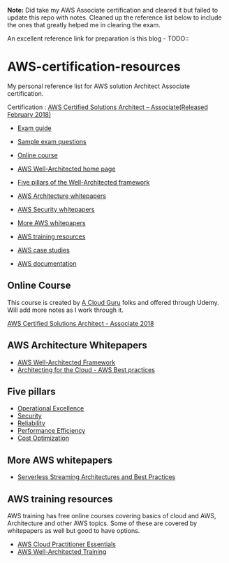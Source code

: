 **Note:** Did take my AWS Associate certification and cleared it but failed to update this repo with notes. Cleaned up the reference list below to include the ones that greatly helped me in clearing the exam.

An excellent reference link for preparation is this blog - TODO::<update with link>

# AWS-certification-resources
My personal reference list for AWS solution Architect Associate certification.

Certification : [AWS Certified Solutions Architect – Associate(Released February 2018)](https://aws.amazon.com/certification/certified-solutions-architect-associate/)

- [Exam guide](resources/exam-guide.md)

- [Sample exam questions](https://d1.awsstatic.com/training-and-certification/docs-sa-assoc/AWS_Certified_Solutions%20Architect_Associate_Feb_2018_Sample%20Questions_v1.0.pdf)

- [Online course](#online-course)   

- [AWS Well-Architected home page](https://aws.amazon.com/architecture/well-architected/)

- [Five pillars of the Well-Architected framework](#five-pillars)

- [AWS Architecture whitepapers](#aws-architecture-whitepapers)

- [AWS Security whitepapers](https://aws.amazon.com/security/security-resources/)

- [More AWS whitepapers](#more-aws-whitepapers)

- [AWS training resources](#aws-training-resources)

- [AWS case studies](https://aws.amazon.com/solutions/case-studies/)

- [AWS documentation](https://aws.amazon.com/documentation/)


## Online Course
This course is created by [A Cloud Guru](https://acloud.guru/) folks and offered through Udemy. Will add more notes as I work through it.

[AWS Certified Solutions Architect - Associate 2018](https://www.udemy.com/aws-certified-solutions-architect-associate/)

## AWS Architecture Whitepapers
- [AWS Well-Architected Framework](https://d1.awsstatic.com/whitepapers/architecture/AWS_Well-Architected_Framework.pdf)
- [Architecting for the Cloud - AWS Best practices](https://d0.awsstatic.com/whitepapers/AWS_Cloud_Best_Practices.pdf)

## Five pillars 
- [Operational Excellence](https://d1.awsstatic.com/whitepapers/architecture/AWS-Operational-Excellence-Pillar.pdf)
- [Security](https://d1.awsstatic.com/whitepapers/architecture/AWS-Security-Pillar.pdf)
- [Reliability](https://d1.awsstatic.com/whitepapers/architecture/AWS-Reliability-Pillar.pdf)
- [Performance Efficiency](https://d1.awsstatic.com/whitepapers/architecture/AWS-Performance-Efficiency-Pillar.pdf)
- [Cost Optimization](https://d1.awsstatic.com/whitepapers/architecture/AWS-Cost-Optimization-Pillar.pdf)

## More AWS whitepapers
- [Serverless Streaming Architectures and Best Practices](https://d1.awsstatic.com/serverless/Whitepaper/Stream%20Processing%20Whitepaper.pdf)

## AWS training resources
AWS training has free online courses covering basics of cloud and AWS, Architecture and other AWS topics. Some of these are covered by whitepapers as well but good to have options.

- [AWS Cloud Practitioner Essentials](https://www.aws.training/learningobject/curriculum?id=16357)
- [AWS Well-Architected Training](https://www.aws.training/transcript/curriculumplayer?transcriptId=97mgOKv9hkiZlYzLuW1dBA2)

